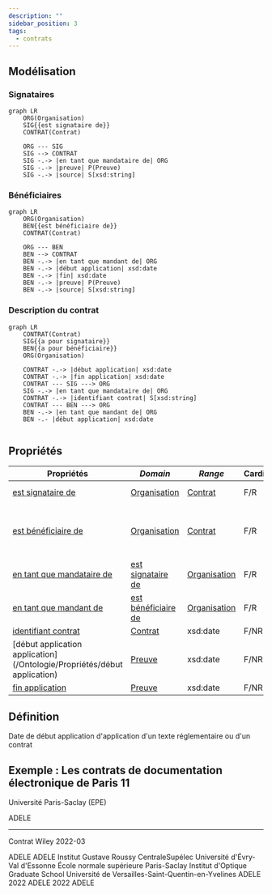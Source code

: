 ```yaml
---
description: ""
sidebar_position: 3
tags:
  - contrats
---
```


## Modélisation

### Signataires

```mermaid
graph LR
    ORG(Organisation)
    SIG{{est signataire de}}
    CONTRAT(Contrat)

    ORG --- SIG
    SIG --> CONTRAT
    SIG -.-> |en tant que mandataire de| ORG
    SIG -.-> |preuve| P(Preuve)
    SIG -.-> |source| S[xsd:string]
```

### Bénéficiaires

```mermaid
graph LR
    ORG(Organisation)
    BEN{{est bénéficiaire de}}
    CONTRAT(Contrat)
    
    ORG --- BEN
    BEN --> CONTRAT
    BEN -.-> |en tant que mandant de| ORG
    BEN -.-> |début application| xsd:date
    BEN -.-> |fin| xsd:date
    BEN -.-> |preuve| P(Preuve)
    BEN -.-> |source| S[xsd:string]
```

### Description du contrat

```mermaid
graph LR
    CONTRAT(Contrat)
    SIG{{a pour signataire}}
    BEN{{a pour bénéficiaire}}
    ORG(Organisation)
  
    CONTRAT -.-> |début application| xsd:date
    CONTRAT -.-> |fin application| xsd:date
    CONTRAT --- SIG ---> ORG
    SIG -.-> |en tant que mandataire de| ORG
    CONTRAT -.-> |identifiant contrat| S[xsd:string]
    CONTRAT --- BEN ---> ORG
    BEN -.-> |en tant que mandant de| ORG
    BEN -.- |début application| xsd:date
   
```

## Propriétés

| **Propriétés**                                                                                  | ***Domain***                                                                                        | ***Range***                                                | **Cardinalité** | **Qualificatifs**                                                                                                                                                                                                                                                                                       |
| ----------------------------------------------------------------------------------------------- | --------------------------------------------------------------------------------------------------- | ---------------------------------------------------------- | --------------- | ------------------------------------------------------------------------------------------------------------------------------------------------------------------------------------------------------------------------------------------------------------------------------------------------------- |
| [est signataire de](/Ontologie/Propriétés/est%20signataire%20de)                     | [Organisation](/Ontologie/Classes/Organisation)                                          | [Contrat](/Ontologie/Classes/Contrat)           | F/R             | [`en tant que mandataire de`](/Ontologie/Propriétés/en%20tant%20que%20mandataire%20de), [`preuve`](/Ontologie/Propriétés/preuve), [`source`](/Ontologie/Propriétés/source)                                                                                             |
| [est bénéficiaire de](/Ontologie/Popriétés/est%20bénéficiaire%20de)                  | [Organisation](/Ontologie/Classes/Organisation)                                          | [Contrat](/Ontologie/Classes/Contrat)           | F/R             | [`en tant que mandant de`](/Ontologie/Propriétés/en%20tant%20que%20mandant%20de), [`preuve`](/Ontologie/Propriétés/preuve), [`source`](/Ontologie/Propriétés/source), [`début application`](/Ontologie/Propriétés/début application), [`fin`](/Ontologie/Propriétés/fin) |
| [en tant que mandataire de](/Ontologie/Propriétés/en%20tant%20que%20mandataire%20de) | [est signataire de](/Ontologie/Propriétés/est%20signataire%20de)                         | [Organisation](/Ontologie/Classes/Organisation) | F/R             |                                                                                                                                                                                                                                                                                                         |
| [en tant que mandant de](/Ontologie/Propriétés/en%20tant%20que%20mandant%20de)       | [est bénéficiaire de](/Ontologie/Propri%C3%A9t%C3%A9s/est%20b%C3%A9n%C3%A9ficiaire%20de) | [Organisation](/Ontologie/Classes/Organisation) | F/R             |                                                                                                                                                                                                                                                                                                         |
| [identifiant contrat](/Ontologie/Propriétés/identifiant%20contrat)                   | [Contrat](/Ontologie/Classes/Contrat)                                                    | xsd:date                                                   | F/NR            |                                                                                                                                                                                                                                                                                                         |
| [début application application](/Ontologie/Propriétés/début application)                       | [Preuve](/Ontologie/Classes/Preuve)                                                      | xsd:date                                                   | F/NR            |                                                                                                                                                                                                                                                                                                         |
| [fin application](/Ontologie/Propriétés/fin%20application)                           | [Preuve](/Ontologie/Classes/Preuve)                                                      | xsd:date                                                   | F/NR            |                                                                                                                                                                                                                                                                                                         |

## Définition

Date de début application d'application d'un texte réglementaire ou d'un contrat

## Exemple : Les contrats de documentation électronique de Paris 11

Université Paris-Saclay (EPE)

<Claim property="est signataire de">
    <Statement value="Contrat Wiley 2022-03">
        <References>
            <Reference>
                <ReferenceElement property="source">ADELE</ReferenceElement>
            </Reference>
        </References>
    </Statement>
</Claim>

---

Contrat Wiley 2022-03

<Claim property="instance de">
    <Statement value="Contrat">
        <References>
            <Reference>
                <ReferenceElement property="source">ADELE</ReferenceElement>
            </Reference>
        </References>
    </Statement>
</Claim>

<Claim property="début application">
    <Statement value="2022">
        <References>
            <Reference>
                <ReferenceElement property="source">ADELE</ReferenceElement>
            </Reference>
        </References>
    </Statement>
</Claim>

<Claim property="a pour signataire">
    <Statement value="Université Paris-Saclay (EPE) ">
        <Qualifier property="en tant que mandataire de">Institut Gustave Roussy</Qualifier>
        <Qualifier property="en tant que mandataire de">CentraleSupélec</Qualifier>
        <Qualifier property="en tant que mandataire de">Université d'Évry-Val d'Essonne</Qualifier>
        <Qualifier property="en tant que mandataire de">École normale supérieure Paris-Saclay</Qualifier>
        <Qualifier property="en tant que mandataire de">Institut d'Optique Graduate School</Qualifier>
        <Qualifier property="en tant que mandataire de">Université de Versailles-Saint-Quentin-en-Yvelines</Qualifier>
        <References>
            <Reference>
                <ReferenceElement property="source">ADELE</ReferenceElement>
            </Reference>
        </References>
    </Statement>
</Claim>

<Claim property="a pour bénéficiaire">
    <Statement value="Université Paris-Saclay (EPE)">
      <Qualifier property="début application">2022</Qualifier>
        <References>
            <Reference>
                <ReferenceElement property="source">ADELE</ReferenceElement>
            </Reference>
        </References>
    </Statement>
    <Statement value="Institut Gustave Roussy">
      <Qualifier property="début application">2022</Qualifier>
        <References>
            <Reference>
                <ReferenceElement property="source">ADELE</ReferenceElement>
            </Reference>
        </References>
    </Statement>
    <Statement value="...">
    </Statement>
</Claim>
